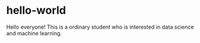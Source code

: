 # hello-world

Hello everyone!
This is a ordinary student who is interested in data science and machine learning.
